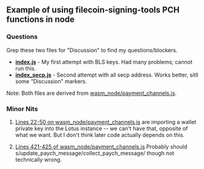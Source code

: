 ## Example of using filecoin-signing-tools PCH functions in node


### Questions

Grep these two files for "Discussion" to find my questions/blockers.

 - [**index.js**](/mgoelzer/zondax-pch-demo/blob/master/index.js) - My first attempt with BLS keys.  Had many problems; cannot run this.
 - [**index_secp.js**](/mgoelzer/zondax-pch-demo/blob/master/index_secp.js) - Second attempt with all secp address.  Works better, sitll some "Discussion" markers.

Note: Both files are derived from [wasm_node/payment_channels.js](https://github.com/Zondax/filecoin-signing-tools/blob/master/examples/wasm_node/payment_channel.js).

### Minor Nits

1. [Lines 22-50 on wasm_node/payment_channels.js](https://github.com/Zondax/filecoin-signing-tools/blob/master/examples/wasm_node/payment_channel.js#L26-L50) are importing a wallet private key into the Lotus instance -- we can't have that, opposite of what we want.  But I don't think later code actually depends on this.

1. [Lines 421-425 of wasm_node/payment_channels.js](https://github.com/Zondax/filecoin-signing-tools/blob/master/examples/wasm_node/payment_channel.js#L421-L425) Probably should s/update_paych_message/collect_paych_message/ though not technically wrong.


